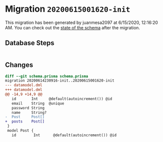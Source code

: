 # Migration `20200615001620-init`

This migration has been generated by juanmesa2097 at 6/15/2020, 12:16:20 AM.
You can check out the [state of the schema](./schema.prisma) after the migration.

## Database Steps

```sql

```

## Changes

```diff
diff --git schema.prisma schema.prisma
migration 20200614230916-init..20200615001620-init
--- datamodel.dml
+++ datamodel.dml
@@ -14,9 +14,9 @@
   id       Int     @default(autoincrement()) @id
   email    String  @unique
   password String
   name     String?
-  Post     Post[]
+  posts    Post[]
 }
 model Post {
   id        Int      @default(autoincrement()) @id
```



